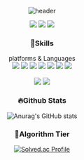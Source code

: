 <div align="center">
  
  ![header](https://capsule-render.vercel.app/api?type=Waving&text=Welcome!&fontColor=FFFFFF)

<a href="https://github.com/user-attachments/files/19431930/-.pdf" target="_blank"><img src="https://img.shields.io/badge/Resume-0062AD?style=flat-square&logo=Notion&logoColor=FFFFFF"/></a>
<a href="https://hyem5019.tistory.com/" target="_blank"><img src="https://img.shields.io/badge/Tistory-FF8800?style=flat-square&logo=Tistory&logoColor=FFFFFF"/></a>
<a href="hyem5019@gmail.com" target="_blank"><img src="https://img.shields.io/badge/hyem5019@gmail.com-EA4335?style=flat-square&logo=Gmail&logoColor=FFFFFF"/></a>

### 💪Skills
platforms & Languages <br>
<img src="https://img.shields.io/badge/Spring-6DB33F?style=flat-square&logo=Spring&logoColor=FFFFFF"/></a>
<img src="https://img.shields.io/badge/SpringBoot-6DB33F?style=flat-square&logo=SpringBoot&logoColor=FFFFFF"/></a>
<img src="https://img.shields.io/badge/MySQL-4479A1?style=flat-square&logo=MySQL&logoColor=FFFFFF"/></a>
<img src="https://img.shields.io/badge/MongoDB-47A248?style=flat-square&logo=MongoDB&logoColor=FFFFFF"/></a>
<img src="https://img.shields.io/badge/AWS-232F3E?style=flat-square&logo=AmazonAWS&logoColor=FFFFFF"/></a>
<img src="https://img.shields.io/badge/Jira-0052CC?style=flat-square&logo=Jira&logoColor=FFFFFF"/></a>
<img src="https://img.shields.io/badge/Github-181717?style=flat-square&logo=Github&logoColor=FFFFFF"/></a>
</a><br><br>
<img src="https://img.shields.io/badge/Java-004027?style=flat-square&logo=Jameson&logoColor=FFFFFF"/></a>
<img src="https://img.shields.io/badge/Kotlin-705E82?style=flat-square&logo=Kotlin&logoColor=FFFFFF"/></a>


### 🔥Github Stats
![Anurag's GitHub stats](https://github-readme-stats.vercel.app/api?username=HyemIin&show_icons=true&theme=transparent)

### 🌱Algorithm Tier

[![Solved.ac Profile](http://mazassumnida.wtf/api/v2/generate_badge?boj=hyem5019)](https://solved.ac/hyem5019/)
</div>

<!--
**HyemIin/HyemIin** is a ✨ _special_ ✨ repository because its `README.md` (this file) appears on your GitHub profile.

Here are some ideas to get you started:

- 🔭 I’m currently working on ...
- 🌱 I’m currently learning ...
- 👯 I’m looking to collaborate on ...
- 🤔 I’m looking for help with ...
- 💬 Ask me about ...
- 📫 How to reach me: ...
- 😄 Pronouns: ...
- ⚡ Fun fact: ...
-->
